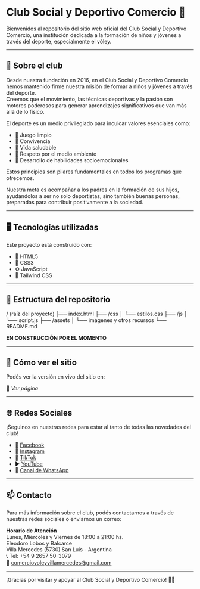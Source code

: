 
# Club Social y Deportivo Comercio 🏐

Bienvenidos al repositorio del sitio web oficial del Club Social y Deportivo Comercio, una institución dedicada a la formación de niños y jóvenes a través del deporte, especialmente el vóley.

---

## 🌟 Sobre el club

Desde nuestra fundación en 2016, en el Club Social y Deportivo Comercio hemos mantenido firme nuestra misión de formar a niños y jóvenes a través del deporte.  
Creemos que el movimiento, las técnicas deportivas y la pasión son motores poderosos para generar aprendizajes significativos que van más allá de lo físico.

El deporte es un medio privilegiado para inculcar valores esenciales como:

- 🏅 Juego limpio  
- 🤝 Convivencia  
- 🥗 Vida saludable  
- 🌱 Respeto por el medio ambiente  
- 💬 Desarrollo de habilidades socioemocionales  

Estos principios son pilares fundamentales en todos los programas que ofrecemos.

Nuestra meta es acompañar a los padres en la formación de sus hijos, ayudándolos a ser no solo deportistas, sino también buenas personas, preparadas para contribuir positivamente a la sociedad.

---

## 🖥️ Tecnologías utilizadas

Este proyecto está construido con:

- 🧩 HTML5  
- 🎨 CSS3  
- ⚙️ JavaScript  
- 💨 Tailwind CSS  

---

## 📁 Estructura del repositorio

/ (raíz del proyecto) ├── index.html ├── /css │ └── estilos.css ├── /js │ └── script.js ├── /assets │ └── imágenes y otros recursos └── README.md


**EN CONSTRUCCIÓN POR EL MOMENTO**

---

## 🚀 Cómo ver el sitio

Podés ver la versión en vivo del sitio en:

🔗 *Ver página*

---

## 🌐 Redes Sociales

¡Seguinos en nuestras redes para estar al tanto de todas las novedades del club!

- 📘 [Facebook](https://www.facebook.com/comerciovoleyoficial)  
- 📸 [Instagram](https://www.instagram.com/comerciovoley_oficial/)  
- 🎵 [TikTok](https://www.tiktok.com/@comerciovoleyvm)  
- ▶️ [YouTube](https://www.youtube.com/@comerciovoleyvillamercedes1389)  
- 💬 [Canal de WhatsApp](https://www.whatsapp.com/channel/0029VaMKfdP2975Az02eam3y)  

---

## 📫 Contacto

Para más información sobre el club, podés contactarnos a través de nuestras redes sociales o enviarnos un correo:

**Horario de Atención**  
Lunes, Miércoles y Viernes de 18:00 a 21:00 hs.  
Eleodoro Lobos y Balcarce  
Villa Mercedes (5730) San Luis - Argentina  
📞 Tel: +54 9 2657 50-3079  
📧 comerciovoleyvillamercedes@gmail.com  

---

¡Gracias por visitar y apoyar al Club Social y Deportivo Comercio! 🏐✨

